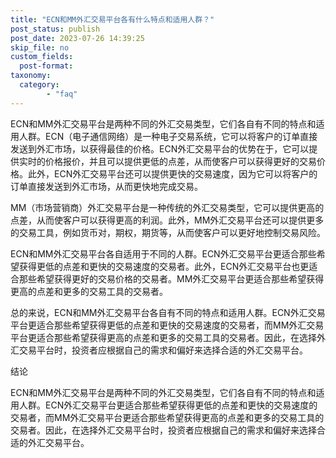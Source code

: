 ```yaml
---
title: "ECN和MM外汇交易平台各有什么特点和适用人群？"
post_status: publish
post_date: 2023-07-26 14:39:25
skip_file: no
custom_fields: 
  post-format: 
taxonomy:
  category:
        - "faq"
---
```


ECN和MM外汇交易平台是两种不同的外汇交易类型，它们各自有不同的特点和适用人群。ECN（电子通信网络）是一种电子交易系统，它可以将客户的订单直接发送到外汇市场，以获得最佳的价格。ECN外汇交易平台的优势在于，它可以提供实时的价格报价，并且可以提供更低的点差，从而使客户可以获得更好的交易价格。此外，ECN外汇交易平台还可以提供更快的交易速度，因为它可以将客户的订单直接发送到外汇市场，从而更快地完成交易。

MM（市场营销商）外汇交易平台是一种传统的外汇交易类型，它可以提供更高的点差，从而使客户可以获得更高的利润。此外，MM外汇交易平台还可以提供更多的交易工具，例如货币对，期权，期货等，从而使客户可以更好地控制交易风险。

ECN和MM外汇交易平台各自适用于不同的人群。ECN外汇交易平台更适合那些希望获得更低的点差和更快的交易速度的交易者。此外，ECN外汇交易平台也更适合那些希望获得更好的交易价格的交易者。MM外汇交易平台更适合那些希望获得更高的点差和更多的交易工具的交易者。

总的来说，ECN和MM外汇交易平台各自有不同的特点和适用人群。ECN外汇交易平台更适合那些希望获得更低的点差和更快的交易速度的交易者，而MM外汇交易平台更适合那些希望获得更高的点差和更多的交易工具的交易者。因此，在选择外汇交易平台时，投资者应根据自己的需求和偏好来选择合适的外汇交易平台。

结论

ECN和MM外汇交易平台是两种不同的外汇交易类型，它们各自有不同的特点和适用人群。ECN外汇交易平台更适合那些希望获得更低的点差和更快的交易速度的交易者，而MM外汇交易平台更适合那些希望获得更高的点差和更多的交易工具的交易者。因此，在选择外汇交易平台时，投资者应根据自己的需求和偏好来选择合适的外汇交易平台。
